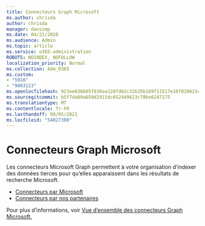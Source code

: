 ```yaml
---
title: Connecteurs Graph Microsoft
ms.author: chrisda
author: chrisda
manager: dansimp
ms.date: 04/21/2020
ms.audience: Admin
ms.topic: article
ms.service: o365-administration
ROBOTS: NOINDEX, NOFOLLOW
localization_priority: Normal
ms.collection: Adm_O365
ms.custom:
- "5910"
- "9003123"
ms.openlocfilehash: 923ee836685f838aa128fd62c32b35b169f11517e16f010621e96a88a3b00afd
ms.sourcegitcommit: b5f7da89a650d2915dc652449623c78be6247175
ms.translationtype: MT
ms.contentlocale: fr-FR
ms.lasthandoff: 08/05/2021
ms.locfileid: "54027300"
---
```

# <a name="microsoft-graph-connectors"></a>Connecteurs Graph Microsoft

Les connecteurs Microsoft Graph permettent à votre organisation d’indexer des données tierces pour qu’elles apparaissent dans les résultats de recherche Microsoft.

- [Connecteurs par Microsoft](https://docs.microsoft.com/microsoftsearch/connectors-gallery#Microsoft)
- [Connecteurs par nos partenaires](https://docs.microsoft.com/microsoftsearch/connectors-gallery#Partners)

Pour plus d’informations, voir [Vue d’ensemble des connecteurs Graph Microsoft.](https://docs.microsoft.com/microsoftsearch/connectors-overview)
